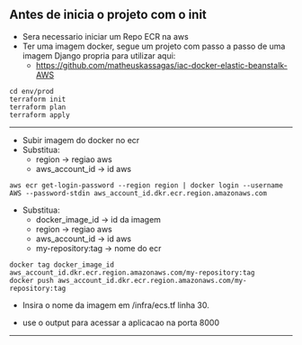 ## Antes de inicia o projeto com o init
- Sera necessario iniciar um Repo ECR na aws 
- Ter uma imagem docker, segue um projeto com passo a passo de uma imagem Django propria para utilizar aqui: 
  - https://github.com/matheuskassagas/iac-docker-elastic-beanstalk-AWS

```
cd env/prod
terraform init
terraform plan
terraform apply
```
---
- Subir imagem do docker no ecr
- Substitua: 
  - region -> regiao aws
  - aws_account_id -> id aws
```
aws ecr get-login-password --region region | docker login --username AWS --password-stdin aws_account_id.dkr.ecr.region.amazonaws.com
```
- Substitua: 
  - docker_image_id -> id da imagem
  - region -> regiao aws
  - aws_account_id -> id aws
  - my-repository:tag -> nome do ecr 
```
docker tag docker_image_id aws_account_id.dkr.ecr.region.amazonaws.com/my-repository:tag
docker push aws_account_id.dkr.ecr.region.amazonaws.com/my-repository:tag
```
- Insira o nome da imagem em /infra/ecs.tf linha 30.

- use o output para acessar a aplicacao na porta 8000
---
